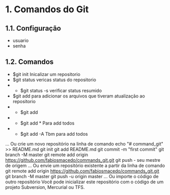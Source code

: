 
# 1. Comandos do Git

## 1.1. Configuração

 - usuario
 - senha

## 1.2. Comandos

 - $git init Inicalizar um repositorio
 - $git status vericas status do repositorio
 - - $git status -s verificar status resumido
 - $git add para adicionar os arquivos que tiveram atualização ao repositorio
 - - $git add <nome do arquivo> 
 - - $git add * Para add todos
 - - $git add -A Tbm para add todos





… Ou crie um novo repositório na linha de comando
echo "# command_git" >> README.md 
git init 
git add README.md 
git commit -m "first commit" 
git branch -M master 
git remote add origin https://github.com/fabiosmacedo/commands_git.git
 git push - seu mestre de origem
… Ou envie um repositório existente a partir da linha de comando
git remote add origin https://github.com/fabiosmacedo/commands_git.git
 git branch -M master 
git push -u origin master
… Ou importe o código de outro repositório
Você pode inicializar este repositório com o código de um projeto Subversion, Mercurial ou TFS.